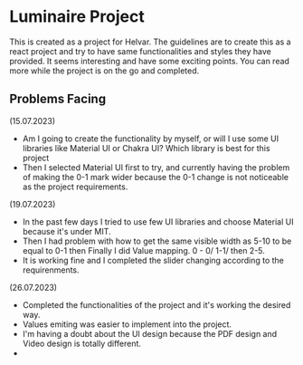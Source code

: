# Luminaire Project

This is created as a project for Helvar. The guidelines are to create this as a react project and try to have same functionalities and styles they have provided. It seems interesting and have some exciting points. You can read more while the project is on the go and completed.

## Problems Facing

(15.07.2023)

- Am I going to create the functionality by myself, or will I use some UI libraries like Material UI or Chakra UI? Which library is best for this project
- Then I selected Material UI first to try, and currently having the problem of making the 0-1 mark wider because the 0-1 change is not noticeable as the project requirements.

(19.07.2023)

- In the past few days I tried to use few UI libraries and choose Material UI because it's under MIT.
- Then I had problem with how to get the same visible width as 5-10 to be equal to 0-1 then Finally I did Value mapping. 0 - 0/ 1-1/ then 2-5.
- It is working fine and I completed the slider changing according to the requirenments.

(26.07.2023)

- Completed the functionalities of the project and it's working the desired way.
- Values emiting was easier to implement into the project.
- I'm having a doubt about the UI design because the PDF design and Video design is totally different.
- <!-- **Link to project:** http://recruiters-love-seeing-live-demos.com/ -->

<!-- ![alt tag](http://placecorgi.com/1200/650) -->

<!-- ## How It's Made:

**Tech used:** HTML, CSS, JavaScript, Framework of choice

Here's where you can go to town on how you actually built this thing. Write as much as you can here, it's totally fine if it's not too much just make sure you write _something_. If you don't have too much experience on your resume working on the front end that's totally fine. This is where you can really show off your passion and make up for that ten fold.

## Optimizations

_(optional)_

You don't have to include this section but interviewers _love_ that you can not only deliver a final product that looks great but also functions efficiently. Did you write something then refactor it later and the result was 5x faster than the original implementation? Did you cache your assets? Things that you write in this section are **GREAT** to bring up in interviews and you can use this section as reference when studying for technical interviews!

## Lessons Learned:

No matter what your experience level, being an engineer means continuously learning. Every time you build something you always have those _whoa this is awesome_ or _fuck yeah I did it!_ moments. This is where you should share those moments! Recruiters and interviewers love to see that you're self-aware and passionate about growing.

## Examples:

Take a look at these couple examples that I have in my own portfolio:

**Palettable:** https://github.com/alecortega/palettable

**Twitter Battle:** https://github.com/alecortega/twitter-battle

**Patch Panel:** https://github.com/alecortega/patch-panel -->

<!-- const marks = [
  {
    value: 0,
  },
  {
    value: 1,
  },
  {
    value: 5,
  },
  {
    value: 10,
  },
  {
    value: 15,
  },
  {
    value: 20,
  },
  {
    value: 25,
  },
  {
    value: 30,
  },
  {
    value: 35,
  },
  {
    value: 40,
  },
  {
    value: 45,
  },
  {
    value: 50,
  },
  {
    value: 55,
  },
  {
    value: 60,
  },
  {
    value: 65,
  },
  {
    value: 70,
  },
  {
    value: 75,
  },
  {
    value: 80,
  },
  {
    value: 85,
  },
  {
    value: 90,
  },
  {
    value: 95,
  },
  {
    value: 100,
  },
];
];
// const valueMappings = {
//   0: 0,
//   1: 1,
//   2: 5,
//   3: 10,
//   4: 15,
//   5: 20,
//   6: 25,
//   7: 30,
//   8: 35,
//   9: 40,
//   10: 45,
//   11: 50,
//   12: 55,
//   13: 60,
//   14: 65,
//   15: 70,
//   16: 75,
//   17: 80,
//   18: 85,
//   19: 90,
//   20: 95,
//   21: 100,
// };
 -->
